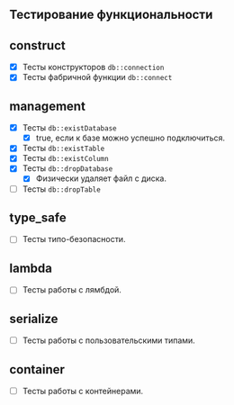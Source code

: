 
Тестирование функциональности
-----------------------------

## construct

  - [x] Тесты конструкторов `db::connection`  
  - [x] Тесты фабричной функции `db::connect`  

## management  
  - [x] Тесты `db::existDatabase`  
    - [x] true, если к базе можно успешно подключиться.  
  - [x] Тесты `db::existTable`  
  - [x] Тесты `db::existColumn`  
  - [x] Тесты `db::dropDatabase`  
    - [x] Физически удаляет файл с диска.  
  - [ ] Тесты `db::dropTable`  

## type_safe  
  - [ ] Тесты типо-безопасности.  

## lambda  
  - [ ] Тесты работы с лямбдой.  

## serialize  
  - [ ] Тесты работы с пользовательскими типами.  

## container  
  - [ ] Тесты работы с контейнерами.  
